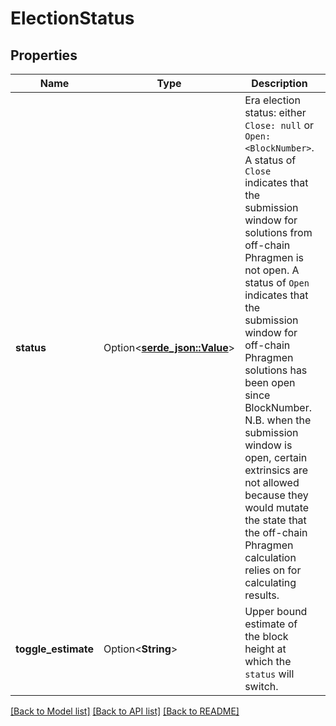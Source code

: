 # ElectionStatus

## Properties

Name | Type | Description | Notes
------------ | ------------- | ------------- | -------------
**status** | Option<[**serde_json::Value**](.md)> | Era election status: either `Close: null` or `Open: <BlockNumber>`. A status of `Close` indicates that the submission window for solutions from off-chain Phragmen is not open. A status of `Open` indicates that the submission window for off-chain Phragmen solutions has been open since BlockNumber. N.B. when the submission window is open, certain extrinsics are not allowed because they would mutate the state that the off-chain Phragmen calculation relies on for calculating results. | [optional]
**toggle_estimate** | Option<**String**> | Upper bound estimate of the block height at which the `status` will switch. | [optional]

[[Back to Model list]](../README.md#documentation-for-models) [[Back to API list]](../README.md#documentation-for-api-endpoints) [[Back to README]](../README.md)


